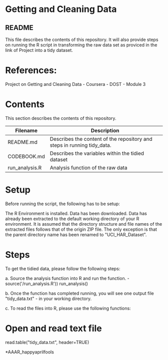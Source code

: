 # Getting and Cleaning Data

## README
This file describes the contents of this repository. 
It will also provide steps on running the R script in transforming the raw data set as proviced in the link of Project into a tidy dataset.

# References:

Project on Getting and Cleaning Data - Coursera - DOST - Module 3

# Contents
This section describes the contents of this repository.

Filename       | Description
-------------  | -------------
README.md      | Describes the content of the repository and steps in running tidy_data.
CODEBOOK.md    | Describes the variables within the tidied dataset
run_analysis.R | Analysis function of the raw data

# Setup
Before running the script, the following has to be setup:

The R Environment is installed.
Data has been downloaded.
Data has already been extracted to the default working directory of your R environment.
It is assumed that the directory structure and file names of the extracted files follows that of the origin ZIP file. The only exception is that the parent directory name has been renamed to "UCI_HAR_Dataset".

# Steps
To get the tidied data, please follow the following steps:

a. Source the analysis function into R and run the function. -source('<your default R working directory>/run_analysis.R'))
run_analysis()
  
b. Once the function has completed running, you will see one output file "tidy_data.txt" - in your working directory. 

c. To read the files into R, please use the following functions:

# Open and read text file
read.table("tidy_data.txt", header=TRUE)

*AAAR_happyaprilfools
